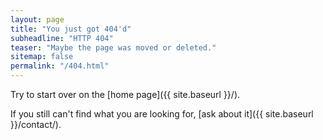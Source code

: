 ```yaml
---
layout: page
title: "You just got 404'd"
subheadline: "HTTP 404"
teaser: "Maybe the page was moved or deleted."
sitemap: false
permalink: "/404.html"
---
```

Try to start over on the [home page]({{ site.baseurl }}/).

If you still can't find what you are looking for, [ask about it]({{ site.baseurl }}/contact/).
